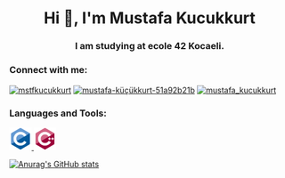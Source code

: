 <h1 align="center">Hi 👋, I'm Mustafa Kucukkurt</h1>
<h3 align="center">I am studying at ecole 42 Kocaeli.</h3>

<h3 align="left">Connect with me:</h3>
<p align="left">
<a href="https://twitter.com/mstfkucukkurt" target="blank"><img align="center" src="https://raw.githubusercontent.com/rahuldkjain/github-profile-readme-generator/master/src/images/icons/Social/twitter.svg" alt="mstfkucukkurt" height="30" width="40" /></a>
<a href="https://linkedin.com/in/mustafa-küçükkurt-51a92b21b" target="blank"><img align="center" src="https://raw.githubusercontent.com/rahuldkjain/github-profile-readme-generator/master/src/images/icons/Social/linked-in-alt.svg" alt="mustafa-küçükkurt-51a92b21b" height="30" width="40" /></a>
<a href="https://instagram.com/mustafa_kucukkurt" target="blank"><img align="center" src="https://raw.githubusercontent.com/rahuldkjain/github-profile-readme-generator/master/src/images/icons/Social/instagram.svg" alt="mustafa_kucukkurt" height="30" width="40" /></a>
</p>

<h3 align="left">Languages and Tools:</h3>
<p align="left"> <a href="https://www.cprogramming.com/" target="_blank" rel="noreferrer"> <img src="https://raw.githubusercontent.com/devicons/devicon/master/icons/c/c-original.svg" alt="c" width="40" height="40"/> </a> <a href="https://www.w3schools.com/cpp/" target="_blank" rel="noreferrer"> <img src="https://raw.githubusercontent.com/devicons/devicon/master/icons/cplusplus/cplusplus-original.svg" alt="cplusplus" width="40" height="40"/> </a> </p>


[![Anurag's GitHub stats](https://github-readme-stats.vercel.app/api?username=mkucukku)](https://github.com/anuraghazra/github-readme-stats)
